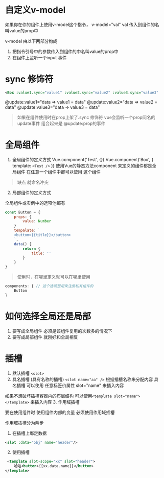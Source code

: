 # 自定义v-model

如果你在你的组件上使用v-model这个指令， v-model="val" val 传入到组件的名叫value的prop中

v-model 由以下两部分构成

1. 把指令引号中的参数传入到组件的中名叫value的prop中
2. 在组件上监听一个input 事件


# sync 修饰符

```xml
<Box :value1.sync="value1" :value2.sync="value2" :value3.sync="value3" />
```
@update:value1="data => value1 = data"
@update:value2="data => value2 = data"
@update:value3="data => value3 = data"

> 如果在组件使用时在prop上架了.sync 修饰符 vue会监听一个prop同名的update事件
组合起来是 @update:prop的事件


# 全局组件

1. 全局组件的定义方式
Vue.component('Test', {})
Vue.component('Box', {
    template:  `
    <Test />
    `
})
使用Vue的静态方法component 来定义的组件都是全局组件 在任意一个组件中都可以使用 这个组件

> 缺点 就命名冲突

2. 局部组件的定义方式

全局组件或实例中的选项他都有
```js
const Button = {
    props: {
        value: Number
    }
    tempalate: `
    <button>{{title}}</button>
    `,
    data() {
        return {
            title: ''
        }
    }
}
```

> 使用时，在哪里定义就可以在哪里使用

```js
components: { // 这个选项是用来注册私有组件的
    Button
}
```

# 如何选择全局还是局部
1. 要写成全局组件 必须是该组件复用的次数多的情况下
2. 要写成局部组件 就刚好和全局相反


# 插槽

1. 默认插槽 `<slot>`
2. 具名插槽 (具有名称的插槽) `<slot name="aa" />`
根据插槽名称来分配内容
具名插槽 可以使用 任意标签价属性 slot="name" 来插入内容

如果不想破坏插槽容器内的布局结构 可以使用`<template slot="name"> </template>` 来插入内容
3. 作用域插槽

要在使用组件时 使用组件内部的变量 必须使用作用域插槽

作用域插槽分为两步
1. 在插槽上绑定数据

```xml
<slot :data="obj" name="header"/> 
```

2. 使用插槽

```xml
 <template slot-scope="xx" slot="header">
    哈哈<button>{{xx.data.name}}</button>    
</template>
```